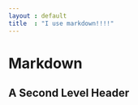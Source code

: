 ```yaml
---
layout : default
title  : "I use markdown!!!!"
---
```


Markdown
========

A Second Level Header
---------------------
